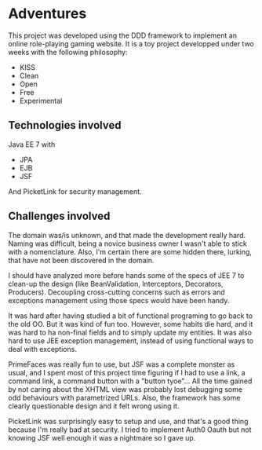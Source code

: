 # Adventures

This project was developed using the DDD framework to implement an online role-playing gaming website. It is a toy project developped under two weeks with the following philosophy:
* KISS
* Clean
* Open
* Free
* Experimental

## Technologies involved
Java EE 7 with
* JPA
* EJB
* JSF

And PicketLink for security management.

## Challenges involved

The domain was/is unknown, and that made the development really hard. Naming was difficult, being a novice business
owner I wasn't able to stick with a nomenclature. Also, I'm certain there are some hidden there, lurking, that have not
been discovered in the domain.

I should have analyzed more before hands some of the specs of JEE 7 to clean-up the design (like BeanValidation, 
Interceptors, Decorators, Producers). Decoupling cross-cutting concerns such as errors and exceptions management using
those specs would have been handy.
 
It was hard after having studied a bit of functional programing to go back to the old OO. But it was kind of fun too.
However, some habits die hard, and it was hard to ha non-final fields and to simply update my entities. It was also
hard to use JEE exception management, instead of using functional ways to deal with exceptions.

PrimeFaces was really fun to use, but JSF was a complete monster as usual, and I spent most of this project time
figuring if I had to use a link, a command link, a command button with a "button tyoe"... All the time gained by not
caring about the XHTML view was probably lost debugging some odd behaviours with parametrized URLs. Also, the
framework has some clearly questionable design and it felt wrong using it. 

PicketLink was surprisingly easy to setup and use, and that's a good thing because I'm really bad at security. I tried 
to implement Auth0 Oauth but not knowing JSF well enough it was a nightmare so I gave up.
